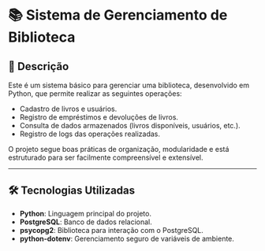 # 📚 Sistema de Gerenciamento de Biblioteca

## 📖 Descrição
Este é um sistema básico para gerenciar uma biblioteca, desenvolvido em Python, que permite realizar as seguintes operações:
- Cadastro de livros e usuários.
- Registro de empréstimos e devoluções de livros.
- Consulta de dados armazenados (livros disponíveis, usuários, etc.).
- Registro de logs das operações realizadas.

O projeto segue boas práticas de organização, modularidade e está estruturado para ser facilmente compreensível e extensível.

---

## 🛠️ Tecnologias Utilizadas
- **Python**: Linguagem principal do projeto.
- **PostgreSQL**: Banco de dados relacional.
- **psycopg2**: Biblioteca para interação com o PostgreSQL.
- **python-dotenv**: Gerenciamento seguro de variáveis de ambiente.
